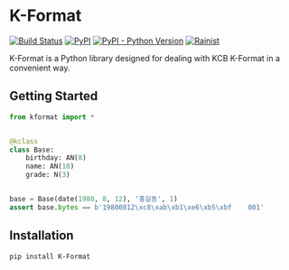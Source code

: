 # K-Format

[![Build Status](https://travis-ci.org/Rainist/K-Format.svg?branch=master)](https://travis-ci.org/Rainist/K-Format) [![PyPI](https://img.shields.io/pypi/v/K-Format.svg)](https://badge.fury.io/py/K-Format) [![PyPI - Python Version](https://img.shields.io/pypi/pyversions/K-Format.svg)](https://badge.fury.io/py/K-Format) [![Rainist](https://img.shields.io/badge/%3C%2F%3E%20with%20%E2%99%A5%20by-Rainist-blue.svg)](https://rainist.com/recruit)

K-Format is a Python library designed for dealing with KCB K-Format in a convenient way. 

## Getting Started

```python
from kformat import *


@kclass
class Base:
    birthday: AN(8)
    name: AN(10)
    grade: N(3)


base = Base(date(1980, 8, 12), '홍길동', 1)
assert base.bytes == b'19800812\xc8\xab\xb1\xe6\xb5\xbf    001'
```

## Installation

```bash
pip install K-Format
```
